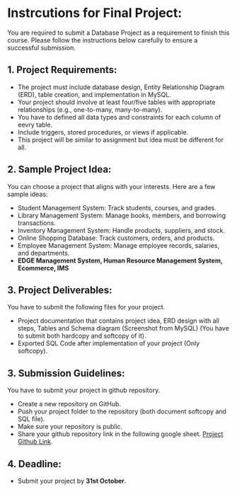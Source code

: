 # Instrcutions for Final Project:

You are required to submit a Database Project as a requirement to finish this course. Please follow the instructions below carefully to ensure a successful submission.

## 1. Project Requirements:

- The project must include database design, Entity Relationship Diagram (ERD), table creation, and implementation in MySQL.
- Your project should involve at least four/five tables with appropriate relationships (e.g., one-to-many, many-to-many).
- You have to defined all data types and constraints for each column of eevry table.
- Include triggers, stored procedures, or views if applicable.
- This project will be similar to assignment but idea must be different for all.

## 2. Sample Project Idea:
You can choose a project that aligns with your interests. Here are a few sample ideas:

- Student Management System: Track students, courses, and grades.
- Library Management System: Manage books, members, and borrowing transactions.
- Inventory Management System: Handle products, suppliers, and stock.
- Online Shopping Database: Track customers, orders, and products.
- Employee Management System: Manage employee records, salaries, and departments.
- **EDGE Management System, Human Resource Management System, Ecommerce, IMS**

## 3. Project Deliverables:
You have to submit the following files for your project.
- Project documentation that contains project idea, ERD design with all steps, Tables and Schema diagram (Screenshot from MySQL) (You have to submit both hardcopy and softcopy of it).
- Exported SQL Code after implementation of your project (Only softcopy).

## 3. Submission Guidelines:
You have to submit your project in github repository.
- Create a new repository on GitHub.
- Push your project folder to the repository (both document softcopy and SQL file).
- Make sure your repository is public.
- Share your github repository link in the following google sheet. [Project Github Link](https://docs.google.com/spreadsheets/d/1P11n6mZ9xZHtBhfVnNTRudFJav73baLCFzC-qVvcYAw/edit?gid=1484547587#gid=1484547587).


## 4. Deadline: 
- Submit your project by **31st October**.